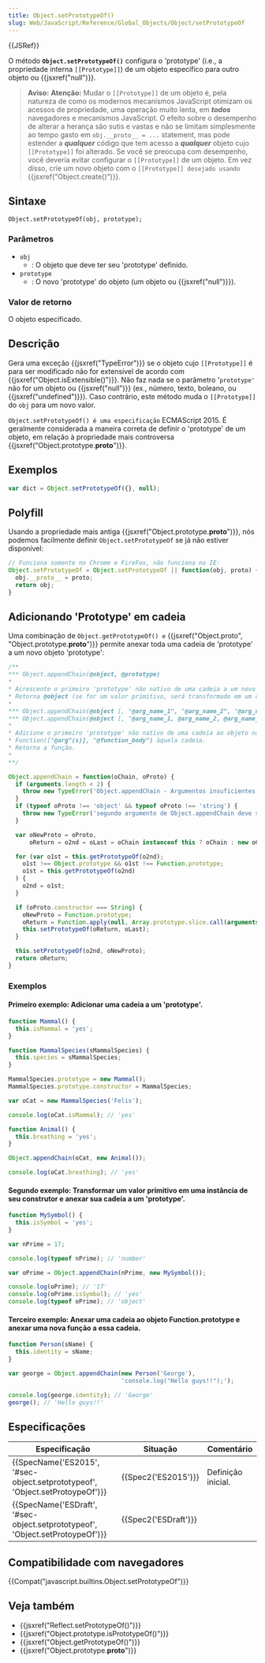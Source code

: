 ```yaml
---
title: Object.setPrototypeOf()
slug: Web/JavaScript/Reference/Global_Objects/Object/setPrototypeOf
---
```


{{JSRef}}

O método **`Object.setPrototypeOf()`** configura o 'prototype' (i.e., a propriedade interna `[[Prototype]]`) de um objeto específico para outro objeto ou {{jsxref("null")}}.

> **Aviso:** **Atenção:** Mudar o `[[Prototype]]` de um objeto é, pela natureza de como os modernos mecanismos JavaScript otimizam os acessos de propriedade, uma operação muito lenta, em **_todos_** navegadores e mecanismos JavaScript. O efeito sobre o desempenho de alterar a herança são sutis e vastas e não se limitam simplesmente ao tempo gasto em `obj.__proto__ = ...` statement, mas pode estender a **_qualquer_** código que tem acesso a **_qualquer_** objeto cujo `[[Prototype]]` foi alterado. Se você se preocupa com desempenho, você deveria evitar configurar o `[[Prototype]]` de um objeto. Em vez disso, crie um novo objeto com o `[[Prototype]] desejado usando` {{jsxref("Object.create()")}}.

## Sintaxe

```
Object.setPrototypeOf(obj, prototype);
```

### Parâmetros

- `obj`
  - : O objeto que deve ter seu 'prototype' definido.
- `prototype`
  - : O novo 'prototype' do objeto (um objeto ou {{jsxref("null")}}).

### Valor de retorno

O objeto especificado.

## Descrição

Gera uma exceção {{jsxref("TypeError")}} se o objeto cujo `[[Prototype]]` é para ser modificado não for extensível de acordo com {{jsxref("Object.isExtensible()")}}. Não faz nada se o parâmetro '`prototype'` não for um objeto ou {{jsxref("null")}} (ex., número, texto, boleano, ou {{jsxref("undefined")}}). Caso contrário, este método muda o `[[Prototype]]` do `obj` para um novo valor.

`Object.setPrototypeOf() é uma especificação` ECMAScript 2015. É geralmente considerada a maneira correta de definir o 'prototype' de um objeto, em relação à propriedade mais controversa {{jsxref("Object.prototype.__proto__")}}.

## Exemplos

```js
var dict = Object.setPrototypeOf({}, null);
```

## Polyfill

Usando a propriedade mais antiga {{jsxref("Object.prototype.__proto__")}}, nós podemos facilmente definir `Object.setPrototypeOf` se já não estiver disponível:

```js
// Funciona somente no Chrome e FireFox, não funciona no IE:
Object.setPrototypeOf = Object.setPrototypeOf || function(obj, proto) {
  obj.__proto__ = proto;
  return obj;
}
```

## Adicionando 'Prototype' em cadeia

Uma combinação de `Object.getPrototypeOf() e` {{jsxref("Object.proto", "Object.prototype.__proto__")}} permite anexar toda uma cadeia de 'prototype' a um novo objeto 'prototype':

```js
/**
*** Object.appendChain(@object, @prototype)
*
* Acrescente o primeiro 'prototype' não nativo de uma cadeia a um novo 'prototype'.
* Retorna @object (se for um valor primitivo, será transformado em um objeto).
*
*** Object.appendChain(@object [, "@arg_name_1", "@arg_name_2", "@arg_name_3", "..."], "@function_body")
*** Object.appendChain(@object [, "@arg_name_1, @arg_name_2, @arg_name_3, ..."], "@function_body")
*
* Adicione o primeiro 'prototype' não nativo de uma cadeia ao objeto nativo Function.prototype, então anexar a nova função
* Function(["@arg"(s)], "@function_body") àquela cadeia.
* Retorna a função.
*
**/

Object.appendChain = function(oChain, oProto) {
  if (arguments.length < 2) {
    throw new TypeError('Object.appendChain - Argumentos insuficientes');
  }
  if (typeof oProto !== 'object' && typeof oProto !== 'string') {
    throw new TypeError('segundo argumento de Object.appendChain deve ser um objeto ou uma string');
  }

  var oNewProto = oProto,
      oReturn = o2nd = oLast = oChain instanceof this ? oChain : new oChain.constructor(oChain);

  for (var o1st = this.getPrototypeOf(o2nd);
    o1st !== Object.prototype && o1st !== Function.prototype;
    o1st = this.getPrototypeOf(o2nd)
  ) {
    o2nd = o1st;
  }

  if (oProto.constructor === String) {
    oNewProto = Function.prototype;
    oReturn = Function.apply(null, Array.prototype.slice.call(arguments, 1));
    this.setPrototypeOf(oReturn, oLast);
  }

  this.setPrototypeOf(o2nd, oNewProto);
  return oReturn;
}
```

### Exemplos

#### Primeiro exemplo: Adicionar uma cadeia a um 'prototype'.

```js
function Mammal() {
  this.isMammal = 'yes';
}

function MammalSpecies(sMammalSpecies) {
  this.species = sMammalSpecies;
}

MammalSpecies.prototype = new Mammal();
MammalSpecies.prototype.constructor = MammalSpecies;

var oCat = new MammalSpecies('Felis');

console.log(oCat.isMammal); // 'yes'

function Animal() {
  this.breathing = 'yes';
}

Object.appendChain(oCat, new Animal());

console.log(oCat.breathing); // 'yes'
```

#### Segundo exemplo: Transformar um valor primitivo em uma instância de seu construtor e anexar sua cadeia a um 'prototype'.

```js
function MySymbol() {
  this.isSymbol = 'yes';
}

var nPrime = 17;

console.log(typeof nPrime); // 'number'

var oPrime = Object.appendChain(nPrime, new MySymbol());

console.log(oPrime); // '17'
console.log(oPrime.isSymbol); // 'yes'
console.log(typeof oPrime); // 'object'
```

#### Terceiro exemplo: Anexar uma cadeia ao objeto Function.prototype e anexar uma nova função a essa cadeia.

```js
function Person(sName) {
  this.identity = sName;
}

var george = Object.appendChain(new Person('George'),
                                'console.log("Hello guys!!");');

console.log(george.identity); // 'George'
george(); // 'Hello guys!!'
```

## Especificações

| Especificação                                                                                            | Situação                     | Comentário         |
| -------------------------------------------------------------------------------------------------------- | ---------------------------- | ------------------ |
| {{SpecName('ES2015', '#sec-object.setprototypeof', 'Object.setProtoypeOf')}}     | {{Spec2('ES2015')}}     | Definição inicial. |
| {{SpecName('ESDraft', '#sec-object.setprototypeof', 'Object.setProtoypeOf')}} | {{Spec2('ESDraft')}} |                    |

## Compatibilidade com navegadores

{{Compat("javascript.builtins.Object.setPrototypeOf")}}

## Veja também

- {{jsxref("Reflect.setPrototypeOf()")}}
- {{jsxref("Object.prototype.isPrototypeOf()")}}
- {{jsxref("Object.getPrototypeOf()")}}
- {{jsxref("Object.prototype.__proto__")}}
